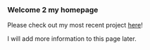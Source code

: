 ### Welcome 2 my homepage

Please check out my most recent project <a href="verkiezingsvocab" target="_blank">here</a>!

I will add more information to this page later.
